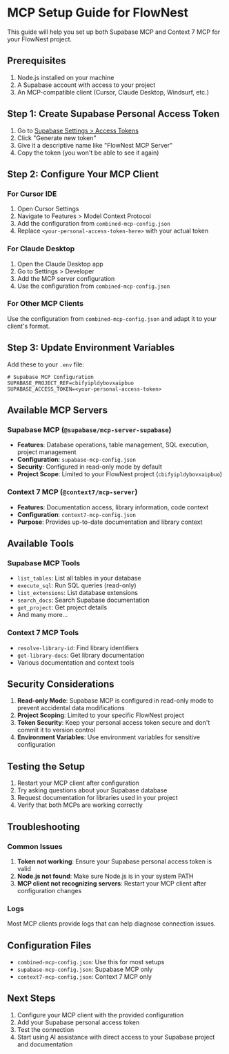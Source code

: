 # MCP Setup Guide for FlowNest

This guide will help you set up both Supabase MCP and Context 7 MCP for your FlowNest project.

## Prerequisites

1. Node.js installed on your machine
2. A Supabase account with access to your project
3. An MCP-compatible client (Cursor, Claude Desktop, Windsurf, etc.)

## Step 1: Create Supabase Personal Access Token

1. Go to [Supabase Settings > Access Tokens](https://supabase.com/dashboard/account/tokens)
2. Click "Generate new token"
3. Give it a descriptive name like "FlowNest MCP Server"
4. Copy the token (you won't be able to see it again)

## Step 2: Configure Your MCP Client

### For Cursor IDE
1. Open Cursor Settings
2. Navigate to Features > Model Context Protocol
3. Add the configuration from `combined-mcp-config.json`
4. Replace `<your-personal-access-token-here>` with your actual token

### For Claude Desktop
1. Open the Claude Desktop app
2. Go to Settings > Developer
3. Add the MCP server configuration
4. Use the configuration from `combined-mcp-config.json`

### For Other MCP Clients
Use the configuration from `combined-mcp-config.json` and adapt it to your client's format.

## Step 3: Update Environment Variables

Add these to your `.env` file:

```
# Supabase MCP Configuration
SUPABASE_PROJECT_REF=cbifyipldybovxaipbuo
SUPABASE_ACCESS_TOKEN=<your-personal-access-token>
```

## Available MCP Servers

### Supabase MCP (`@supabase/mcp-server-supabase`)
- **Features**: Database operations, table management, SQL execution, project management
- **Configuration**: `supabase-mcp-config.json`
- **Security**: Configured in read-only mode by default
- **Project Scope**: Limited to your FlowNest project (`cbifyipldybovxaipbuo`)

### Context 7 MCP (`@context7/mcp-server`)
- **Features**: Documentation access, library information, code context
- **Configuration**: `context7-mcp-config.json`
- **Purpose**: Provides up-to-date documentation and library context

## Available Tools

### Supabase MCP Tools
- `list_tables`: List all tables in your database
- `execute_sql`: Run SQL queries (read-only)
- `list_extensions`: List database extensions
- `search_docs`: Search Supabase documentation
- `get_project`: Get project details
- And many more...

### Context 7 MCP Tools
- `resolve-library-id`: Find library identifiers
- `get-library-docs`: Get library documentation
- Various documentation and context tools

## Security Considerations

1. **Read-only Mode**: Supabase MCP is configured in read-only mode to prevent accidental data modifications
2. **Project Scoping**: Limited to your specific FlowNest project
3. **Token Security**: Keep your personal access token secure and don't commit it to version control
4. **Environment Variables**: Use environment variables for sensitive configuration

## Testing the Setup

1. Restart your MCP client after configuration
2. Try asking questions about your Supabase database
3. Request documentation for libraries used in your project
4. Verify that both MCPs are working correctly

## Troubleshooting

### Common Issues
1. **Token not working**: Ensure your Supabase personal access token is valid
2. **Node.js not found**: Make sure Node.js is in your system PATH
3. **MCP client not recognizing servers**: Restart your MCP client after configuration changes

### Logs
Most MCP clients provide logs that can help diagnose connection issues.

## Configuration Files

- `combined-mcp-config.json`: Use this for most setups
- `supabase-mcp-config.json`: Supabase MCP only
- `context7-mcp-config.json`: Context 7 MCP only

## Next Steps

1. Configure your MCP client with the provided configuration
2. Add your Supabase personal access token
3. Test the connection
4. Start using AI assistance with direct access to your Supabase project and documentation